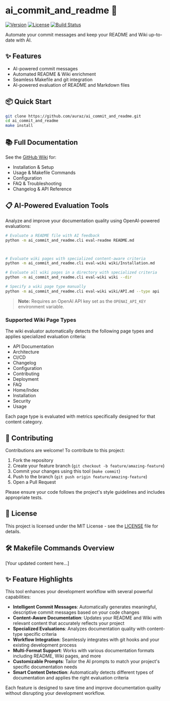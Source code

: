 # ai_commit_and_readme 🚀

[![Version](https://img.shields.io/badge/version-0.1.0-blue.svg)](https://github.com/auraz/ai_commit_and_readme)
[![License](https://img.shields.io/badge/License-MIT-green.svg)](https://opensource.org/licenses/MIT)
[![Build Status](https://img.shields.io/badge/build-passing-brightgreen.svg)](https://github.com/auraz/ai_commit_and_readme)

Automate your commit messages and keep your README and Wiki up-to-date with AI.

## ✨ Features

- AI-powered commit messages
- Automated README & Wiki enrichment
- Seamless Makefile and git integration
- AI-powered evaluation of README and Markdown files

## 📦 Quick Start

```sh
git clone https://github.com/auraz/ai_commit_and_readme.git
cd ai_commit_and_readme
make install
```

## 📚 Full Documentation

See the [GitHub Wiki](https://github.com/auraz/ai_commit_and_readme/wiki) for:
- Installation & Setup
- Usage & Makefile Commands
- Configuration
- FAQ & Troubleshooting
- Changelog & API Reference

## 📋 AI-Powered Evaluation Tools

Analyze and improve your documentation quality using OpenAI-powered evaluations:

```sh
# Evaluate a README file with AI feedback
python -m ai_commit_and_readme.cli eval-readme README.md



# Evaluate wiki pages with specialized content-aware criteria
python -m ai_commit_and_readme.cli eval-wiki wiki/Installation.md

# Evaluate all wiki pages in a directory with specialized criteria
python -m ai_commit_and_readme.cli eval-wiki wiki --dir

# Specify a wiki page type manually
python -m ai_commit_and_readme.cli eval-wiki wiki/API.md --type api
```

> **Note:** Requires an OpenAI API key set as the `OPENAI_API_KEY` environment variable.

### Supported Wiki Page Types

The wiki evaluator automatically detects the following page types and applies specialized evaluation criteria:

- API Documentation
- Architecture
- CI/CD
- Changelog
- Configuration
- Contributing
- Deployment
- FAQ
- Home/Index
- Installation
- Security
- Usage

Each page type is evaluated with metrics specifically designed for that content category.

## 📝 Contributing

Contributions are welcome! To contribute to this project:

1. Fork the repository
2. Create your feature branch (`git checkout -b feature/amazing-feature`)
3. Commit your changes using this tool (`make commit`)
4. Push to the branch (`git push origin feature/amazing-feature`)
5. Open a Pull Request

Please ensure your code follows the project's style guidelines and includes appropriate tests.

## 📄 License

This project is licensed under the MIT License - see the [LICENSE](LICENSE) file for details.
## 🛠️ Makefile Commands Overview
[Your updated content here...]

## ✨ Feature Highlights

This tool enhances your development workflow with several powerful capabilities:

- **Intelligent Commit Messages**: Automatically generates meaningful, descriptive commit messages based on your code changes
- **Content-Aware Documentation**: Updates your README and Wiki with relevant content that accurately reflects your project
- **Specialized Evaluations**: Analyzes documentation quality with content-type specific criteria
- **Workflow Integration**: Seamlessly integrates with git hooks and your existing development process
- **Multi-Format Support**: Works with various documentation formats including README, Wiki pages, and more
- **Customizable Prompts**: Tailor the AI prompts to match your project's specific documentation needs
- **Smart Content Detection**: Automatically detects different types of documentation and applies the right evaluation criteria

Each feature is designed to save time and improve documentation quality without disrupting your development workflow.